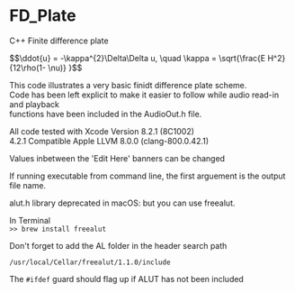 <head>
<script type="text/javascript" async src="https://cdnjs.cloudflare.com/ajax/libs/mathjax/2.7.5/MathJax.js?config=TeX-MML-AM_CHTML" async>
    </script>
  </head>

# FD_Plate
C++ Finite difference plate

  
  <p>
          $$\ddot{u} = -\kappa^{2}\Delta\Delta u, \quad \kappa = \sqrt{\frac{E H^2}{12\rho(1- \nu)} }$$
        </p>
        

This code illustrates a very basic finidt difference plate scheme.  
Code has been left explicit to make it easier to follow while audio read-in and playback  
functions have been included in the AudioOut.h file.
  
All code tested with Xcode Version 8.2.1 (8C1002)  
4.2.1 Compatible Apple LLVM 8.0.0 (clang-800.0.42.1)

Values inbetween the 'Edit Here' banners can be changed  
  
If running executable from command line, the first arguement is the output file name.
  
alut.h library deprecated in macOS: but you can use freealut.  

In Terminal  
`>> brew install freealut`
  
Don't forget to add the AL folder in the header search path  
  
`/usr/local/Cellar/freealut/1.1.0/include`  
  
The `#ifdef` guard should flag up if ALUT has not been included
